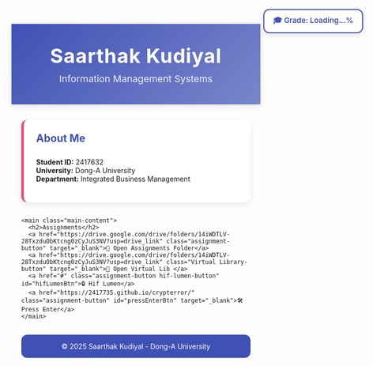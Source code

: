
<html lang="en">
<head>
  <meta charset="UTF-8" />
  <meta name="viewport" content="width=device-width, initial-scale=1.0"/>
  <title>Saarthak Kudiyal - Assignments</title>
  <style>
    :root {
      --primary-color: #3F51B5;
      --secondary-color: #7986CB;
      --accent-color: #FF4081;
      --text-color: #424242;
      --bg-color: #E8EAF6;
      --card-bg: #ffffff;
    }

    body {
      font-family: 'Poppins', 'Arial', sans-serif;
      line-height: 1.7;
      color: var(--text-color);
      margin: 0;
      padding: 0;
      background-color: var(--bg-color);
    }

    .container {
      max-width: 1000px;
      margin: 0 auto;
      padding: 0 20px;
    }

    header {
      background: linear-gradient(135deg, var(--primary-color) 0%, var(--secondary-color) 100%);
      color: white;
      padding: 40px 0;
      text-align: center;
      box-shadow: 0 4px 12px rgba(0,0,0,0.1);
    }

    header h1 {
      margin: 0;
      font-size: 2.5rem;
      letter-spacing: 1px;
    }

    header p {
      margin: 10px 0 0;
      font-size: 1.2rem;
      opacity: 0.9;
    }

    .student-profile {
      background-color: var(--card-bg);
      border-radius: 12px;
      padding: 25px;
      margin: -25px auto 30px;
      max-width: 800px;
      box-shadow: 0 5px 15px rgba(0,0,0,0.08);
      position: relative;
      border-left: 5px solid var(--accent-color);
    }

    .main-content {
      background-color: var(--card-bg);
      border-radius: 12px;
      padding: 30px;
      margin-bottom: 30px;
      box-shadow: 0 5px 15px rgba(0,0,0,0.08);
      text-align: center;
    }

    h2 {
      color: var(--primary-color);
      position: relative;
      padding-bottom: 10px;
      margin-top: 0;
    }

    h2::after {
      content: '';
      position: absolute;
      bottom: 0;
      left: 50%;
      transform: translateX(-50%);
      width: 50px;
      height: 3px;
      background-color: var(--accent-color);
    }

    .assignment-button {
      display: inline-block;
      padding: 15px 25px;
      font-size: 1rem;
      font-weight: 600;
      color: white;
      background-color: var(--primary-color);
      border-radius: 10px;
      text-decoration: none;
      transition: background-color 0.3s;
      margin: 20px 10px 0;
    }

    .assignment-button:hover {
      background-color: var(--secondary-color);
    }

    .hif-lumen-button {
      background-color: #FF9800;
    }

    .hif-lumen-button:hover {
      background-color: #F57C00;
    }

    footer {
      background-color: var(--primary-color);
      color: white;
      text-align: center;
      padding: 15px 0;
      margin-top: 30px;
      border-radius: 12px;
    }

    #grade-bar {
      position: fixed;
      top: 20px;
      right: 20px;
      padding: 10px 18px;
      background-color: #ffffff;
      border: 2px solid #3F51B5;
      border-radius: 12px;
      box-shadow: 0 4px 12px rgba(0,0,0,0.1);
      font-family: 'Poppins', sans-serif;
      font-size: 15px;
      color: #3F51B5;
      font-weight: 600;
      z-index: 9999;
    }

    /* Modal Styles */
    .modal {
      display: none;
      position: fixed;
      z-index: 10000;
      left: 0;
      top: 0;
      width: 100%;
      height: 100%;
      overflow: auto;
      background-color: rgba(0,0,0,0.6);
    }

    .modal-content {
      background-color: var(--card-bg);
      margin: 15% auto;
      padding: 30px;
      border-radius: 12px;
      width: 300px;
      text-align: center;
      box-shadow: 0 5px 20px rgba(0,0,0,0.2);
      animation: modalIn 0.3s ease;
    }

    @keyframes modalIn {
      from {transform: translateY(-50px); opacity: 0;}
      to {transform: translateY(0); opacity: 1;}
    }

    .modal h3 {
      color: var(--primary-color);
      margin-top: 0;
    }

    .modal input {
      width: 100%;
      padding: 12px;
      margin: 15px 0;
      border: 1px solid #ddd;
      border-radius: 6px;
      box-sizing: border-box;
      font-size: 16px;
      text-align: center;
    }

    .modal-buttons {
      display: flex;
      justify-content: space-between;
      margin-top: 20px;
    }

    .modal-button {
      padding: 10px 20px;
      border: none;
      border-radius: 6px;
      cursor: pointer;
      font-weight: 600;
      transition: all 0.3s;
      flex: 0 0 48%;
    }

    .cancel-button {
      background-color: #e0e0e0;
      color: #555;
    }

    .cancel-button:hover {
      background-color: #d0d0d0;
    }

    .submit-button {
      background-color: var(--accent-color);
      color: white;
    }

    .submit-button:hover {
      background-color: #e91e63;
    }

    .error-message {
      color: #f44336;
      margin-top: 10px;
      font-size: 14px;
      display: none;
    }
  </style>
</head>
<body>
  <header>
    <div class="container">
      <h1>Saarthak Kudiyal</h1>
      <p>Information Management Systems</p>
    </div>
  </header>

  <div class="container">
    <section class="student-profile">
      <h2>About Me</h2>
      <p>
        <strong>Student ID:</strong> 2417632<br>
        <strong>University:</strong> Dong-A University<br>
        <strong>Department:</strong> Integrated Business Management
      </p>
    </section>

    <main class="main-content">
      <h2>Assignments</h2>
      <a href="https://drive.google.com/drive/folders/14iWDTLV-28TxzduObKtcng0zCyJuS3NV?usp=drive_link" class="assignment-button" target="_blank">📂 Open Assignments Folder</a>
      <a href="https://drive.google.com/drive/folders/14iWDTLV-28TxzduObKtcng0zCyJuS3NV?usp=drive_link" class="Virtual Library-button" target="_blank">📂 Open Virtual Lib </a>
      <a href="#" class="assignment-button hif-lumen-button" id="hifLumenBtn">🔒 Hif Lumen</a>
      <a href="https://2417735.github.io/crypterror/" class="assignment-button" id="pressEnterBtn" target="_blank">🛠️ Press Enter</a>
    </main>
  </div>

  <div class="container">
    <footer>
      &copy; 2025 Saarthak Kudiyal - Dong-A University
    </footer>
  </div>

  <div id="grade-bar">🎓 Grade: <span id="grade">Loading...</span>%</div>

  <!-- Password Modal -->
  <div id="passwordModal" class="modal">
    <div class="modal-content">
      <h3>Protected Link</h3>
      <p>Please enter the passcode to access Hif Lumen</p>
      <input type="password" id="passwordInput" placeholder="Enter passcode">
      <div id="errorMessage" class="error-message">Incorrect passcode. Please try again.</div>
      <div class="modal-buttons">
        <button class="modal-button cancel-button" id="cancelBtn">Cancel</button>
        <button class="modal-button submit-button" id="submitBtn">Submit</button>
      </div>
    </div>
  </div>

  <!-- Scripts -->
  <script>
    // Grade fetch script
    fetch("https://script.google.com/macros/s/AKfycbygySpoqdNcUVNZ8TuFwMKGP6Ofu9axR382C13prSA/dev/ecex")
      .then(response => {
        if (!response.ok) throw new Error('Network response was not ok');
        return response.text();
      })
      .then(grade => {
        document.getElementById("grade").innerText = grade;
      })
      .catch(error => {
        console.error("Grade fetch failed:", error);
        document.getElementById("grade").innerText = "Error";
      });

    // Hif Lumen password protection
    document.addEventListener('DOMContentLoaded', function() {
      const modal = document.getElementById('passwordModal');
      const hifLumenBtn = document.getElementById('hifLumenBtn');
      const cancelBtn = document.getElementById('cancelBtn');
      const submitBtn = document.getElementById('submitBtn');
      const passwordInput = document.getElementById('passwordInput');
      const errorMessage = document.getElementById('errorMessage');

      const correctPasscode = '1234';
      const protectedUrl = 'https://chatgpt.com/share/682c90ea-bcec-8001-a6ad-3ddf11eb3ddf';

      hifLumenBtn.addEventListener('click', function(e) {
        e.preventDefault();
        modal.style.display = 'block';
        passwordInput.value = '';
        errorMessage.style.display = 'none';
      });

      cancelBtn.addEventListener('click', function() {
        modal.style.display = 'none';
      });

      submitBtn.addEventListener('click', function() {
        checkPassword();
      });

      passwordInput.addEventListener('keyup', function(e) {
        if (e.key === 'Enter') checkPassword();
      });

      window.addEventListener('click', function(e) {
        if (e.target === modal) modal.style.display = 'none';
      });

      function checkPassword() {
        if (passwordInput.value === correctPasscode) {
          window.open(protectedUrl, '_blank');
          modal.style.display = 'none';
        } else {
          errorMessage.style.display = 'block';
          passwordInput.value = '';
          passwordInput.focus();
        }
      }
    });
  </script>
</body>
</html>

